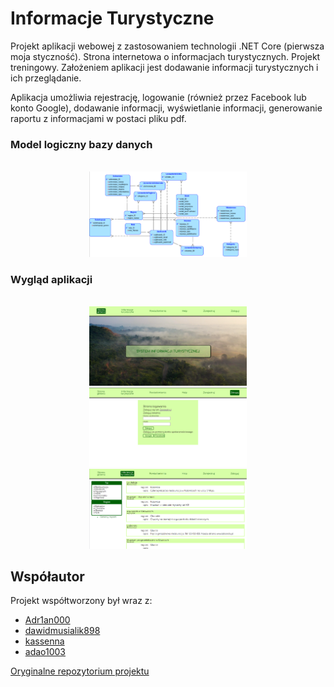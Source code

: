 # Informacje Turystyczne
Projekt aplikacji webowej z zastosowaniem technologii .NET Core (pierwsza moja styczność). Strona internetowa o informacjach turystycznych. Projekt treningowy. Założeniem aplikacji jest dodawanie informacji turystycznych i ich przeglądanie.

Aplikacja umożliwia rejestrację, logowanie (również przez Facebook lub konto Google), dodawanie informacji, wyświetlanie informacji, generowanie raportu z informacjami w postaci pliku pdf.

### Model logiczny bazy danych

<p align="center">
<br>
<img src="/images/Screenshot_4.png" width="50%"/>
</p>

### Wygląd aplikacji

<p align="center">
<br>
<img src="/images/Screenshot_1.png" width="50%"/>
<img src="/images/Screenshot_2.png" width="50%"/>
<img src="/images/Screenshot_3.png" width="50%"/>
</p>

## Współautor
Projekt współtworzony był wraz z:
- [Adr1an000](https://github.com/Adr1an000)
- [dawidmusialik898](https://github.com/dawidmusialik898)
- [kassenna](https://github.com/kassenna)
- [adao1003](https://github.com/adao1003)

[Oryginalne repozytorium projektu](https://github.com/Adr1an000/Projekt-BD)
